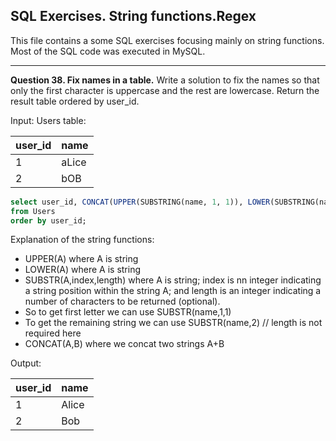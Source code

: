 ## SQL Exercises. String functions.Regex 

This file contains a some SQL exercises focusing mainly on string functions. Most of the SQL code was executed in MySQL.

***

**Question 38. Fix names in a table.** Write a solution to fix the names so that only the first character is uppercase and the rest are lowercase. Return the result table ordered by user_id.

Input: 
Users table:

| user_id | name  |
|---------|-------|
| 1       | aLice |
| 2       | bOB   |


```sql
select user_id, CONCAT(UPPER(SUBSTRING(name, 1, 1)), LOWER(SUBSTRING(name, 2))) as name
from Users
order by user_id;
```


Explanation of the string functions:

- UPPER(A) where A is string
- LOWER(A) where A is string
- SUBSTR(A,index,length) where A is string; index is nn integer indicating a string position within the string A; and length is an integer indicating a number of characters to be returned (optional).
 - So to get first letter we can use SUBSTR(name,1,1)
 - To get the remaining string we can use SUBSTR(name,2) // length is not required here
- CONCAT(A,B) where we concat two strings A+B


Output: 

| user_id | name  |
|---------|-------|
| 1       | Alice |
| 2       | Bob   |
